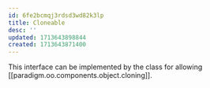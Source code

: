```yaml
---
id: 6fe2bcmqj3rdsd3wd82k3lp
title: Cloneable
desc: ''
updated: 1713643898844
created: 1713643871400
---
```


This interface can be implemented by the class for allowing [[paradigm.oo.components.object.cloning]].
